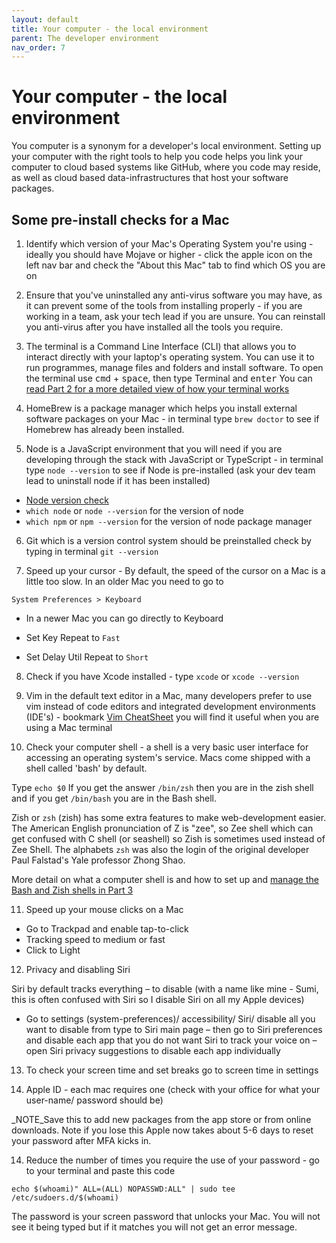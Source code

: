 ```yaml
---
layout: default
title: Your computer - the local environment
parent: The developer environment
nav_order: 7
---
```

# Your computer - the local environment

You computer is a synonym for a developer's local environment. Setting up  your computer with the right tools to help  you code helps you link your computer to cloud based systems like GitHub, where you code may reside, as well as cloud based data-infrastructures that host your software packages.

## Some pre-install checks for a Mac

1. Identify which version of your Mac's Operating System you're using - ideally you should have Mojave or higher - click the apple icon on the left nav bar and check the "About this Mac" tab to find which OS you are on

2. Ensure that you've uninstalled any anti-virus software you may have, as it can prevent some of the tools from installing properly - if you are working in a team, ask your tech lead if you are unsure. You can reinstall you anti-virus after you have installed all the tools you require.

3. The terminal is a Command Line Interface (CLI) that allows you to interact directly with your laptop's operating system. You can use it to run programmes, manage files and folders and install software. To open the terminal use <kbd>cmd</kbd> + <kbd>space</kbd>, then type Terminal and <kbd>enter</kbd>
You can [read Part 2 for a more detailed view of how your terminal works](https://sumisastri.github.io/dev-blogs/dev-environment/part2-the-terminal/)

4. HomeBrew is a package manager which helps you install external software packages on your Mac - in terminal type `brew doctor` to see if Homebrew has already been installed.

5. Node is a JavaScript environment that you will need if you are developing through the stack with JavaScript or TypeScript - in terminal type ```node --version``` to see if Node is pre-installed (ask your dev team lead to uninstall  node if it has been installed)

- [Node version check](https://www.sitepoint.com/beginners-guide-node-package-manager/)
- `which node` or  `node --version` for the version of node
- `which npm` or  `npm --version` for the version of node package manager

6. Git which is a version control system should be preinstalled check by typing in terminal ```git --version```

7. Speed up your cursor - By default, the speed of the cursor on a Mac is a little too slow. In an older Mac you need to go to 

```
System Preferences > Keyboard
```
- In a newer Mac you can go directly to Keyboard

- Set Key Repeat to `Fast` 
- Set Delay Util Repeat to `Short`

8. Check if you have Xcode installed - type
`xcode` or  `xcode --version` 

9. Vim in the default text editor in a Mac, many developers prefer to use vim instead of code editors and integrated development environments (IDE's) - bookmark [Vim CheatSheet](https://vimsheet.com/) you will find it useful when you are using a Mac terminal

10. Check your computer shell - a shell is a very basic user interface for accessing an operating system's service. Macs come shipped with a shell called 'bash' by default. 

Type `echo $0`
If you get the answer `/bin/zsh` then you are in the zish shell and if you get `/bin/bash` you are in the Bash shell.

Zish or `zsh` (zish) has some extra features to make web-development easier. The American English pronunciation of Z is "zee", so Zee shell which can get confused with C shell (or seashell) so Zish is sometimes used instead of Zee Shell. The alphabets `zsh` was also the login of the original developer Paul Falstad's Yale professor Zhong Shao. 

More detail on what a computer shell is and how to set up and [manage the Bash and Zish shells in Part 3](https://sumisastri.github.io/dev-blogs/dev-environment/part4-secure-shells/)

11. Speed up your mouse clicks on a Mac

- Go to Trackpad and enable tap-to-click
- Tracking speed to medium or fast
- Click to Light

12. Privacy and disabling Siri

Siri by default tracks everything – to disable (with a name like mine - Sumi, this is often confused with Siri so I disable Siri on all my Apple devices)

- Go to settings (system-preferences)/ accessibility/ Siri/ disable all you want to disable from type to Siri main page – then go to Siri preferences and disable each app that you do not want Siri to track your voice on – open Siri privacy suggestions to disable each app individually

13. To check your screen time and set breaks go to screen time in settings

14. Apple ID - each mac requires one (check with your office for what your user-name/ password should be)

_NOTE_Save this to add new packages from the app store or from online downloads. Note if you lose this Apple now takes about 5-6 days to reset your password after MFA kicks in.

14. Reduce the number of times you require the use of your password - go to your terminal and paste this code

  `echo $(whoami)" ALL=(ALL) NOPASSWD:ALL" | sudo tee /etc/sudoers.d/$(whoami)`
  
The password is your screen password that unlocks your Mac. You will not see it being typed but if it matches you will not get an error message.
